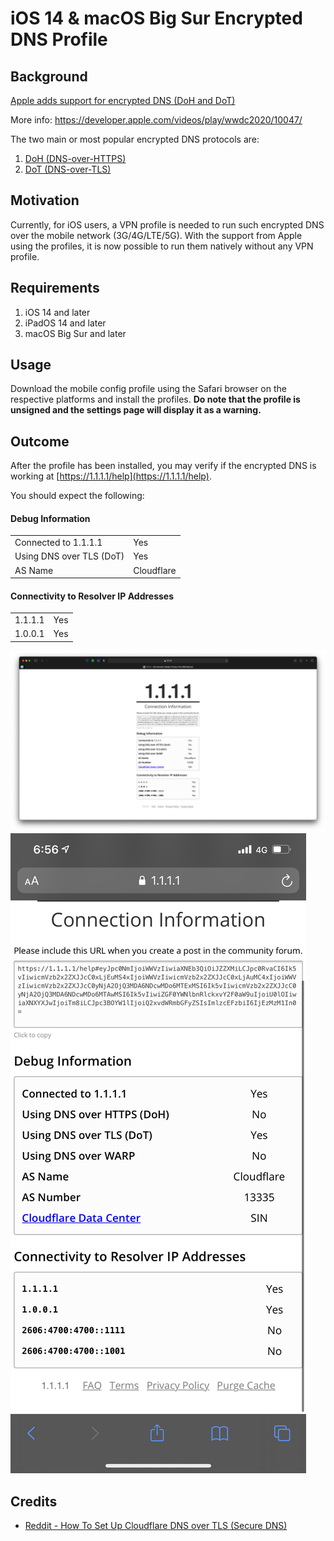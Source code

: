 # iOS 14 & macOS Big Sur Encrypted DNS Profile

## Background

[Apple adds support for encrypted DNS (DoH and DoT)](https://www.zdnet.com/article/apple-adds-support-for-encrypted-dns-doh-and-dot/)

More info: https://developer.apple.com/videos/play/wwdc2020/10047/

The two main or most popular encrypted DNS protocols are:

1. [DoH (DNS-over-HTTPS)](https://en.wikipedia.org/wiki/DNS_over_HTTPS)
2. [DoT (DNS-over-TLS)](https://en.wikipedia.org/wiki/DNS_over_TLS)

## Motivation

Currently, for iOS users, a VPN profile is needed to run such encrypted DNS over the mobile network (3G/4G/LTE/5G). With the support from Apple using the profiles, it is now possible to run them natively without any VPN profile.

## Requirements

1. iOS 14 and later
2. iPadOS 14 and later
3. macOS Big Sur and later

## Usage

Download the mobile config profile using the Safari browser on the respective platforms and install the profiles. **Do note that the profile is unsigned and the settings page will display it as a warning.**

## Outcome

After the profile has been installed, you may verify if the encrypted DNS is working at [https://1.1.1.1/help](https://1.1.1.1/help).

You should expect the following:

#### Debug Information

|                          |            |
| ------------------------ | ---------- |
| Connected to 1.1.1.1     | Yes        |
| Using DNS over TLS (DoT) | Yes        |
| AS Name                  | Cloudflare |

#### Connectivity to Resolver IP Addresses

|         |     |
| ------- | --- |
| 1.1.1.1 | Yes |
| 1.0.0.1 | Yes |

![](<./Cloudflare%20DoT%20(Desktop).png>)
![](<./Cloudflare%20DoT%20(Mobile).jpeg>)

## Credits

- [Reddit - How To Set Up Cloudflare DNS over TLS (Secure DNS)](https://www.reddit.com/r/MacOSBeta/comments/i21e59/how_to_set_up_cloudflare_dns_over_tls_secure_dns/)

